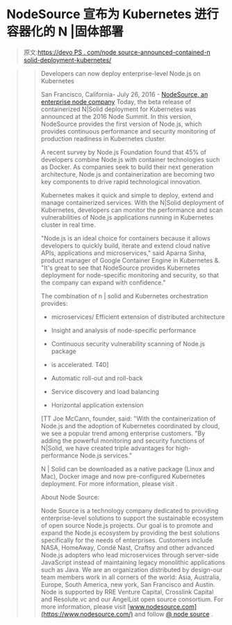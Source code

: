 # NodeSource 宣布为 Kubernetes 进行容器化的 N |固体部署

> 原文:[https://devo PS . com/node source-announced-contained-n solid-deployment-kubernetes/](https://devops.com/nodesource-announces-containerized-nsolid-deployment-kubernetes/)

> > Developers can now deploy enterprise-level Node.js on Kubernetes
> > 
> > San Francisco, California- July 26, 2016 - [NodeSource, an enterprise node company](https://nodesource.com/) Today, the beta release of containerized N|Solid deployment for Kubernetes was announced at the 2016 Node Summit. In this version, NodeSource provides the first version of Node.js, which provides continuous performance and security monitoring of production readiness in Kubernetes cluster.
> > 
> > A recent survey by Node.js Foundation found that 45% of developers combine Node.js with container technologies such as Docker. As companies seek to build their next generation architecture, Node.js and containerization are becoming two key components to drive rapid technological innovation.
> > 
> > Kubernetes makes it quick and simple to deploy, extend and manage containerized services. With the N|Solid deployment of Kubernetes, developers can monitor the performance and scan vulnerabilities of Node.js applications running in Kubernetes cluster in real time.
> > 
> > "Node.js is an ideal choice for containers because it allows developers to quickly build, iterate and extend cloud native APIs, applications and microservices," said Aparna Sinha, product manager of Google Container Engine in Kubernetes &. "It's great to see that NodeSource provides Kubernetes deployment for node-specific monitoring and security, so that the company can expand with confidence."
> > 
> > The combination of n | solid and Kubernetes orchestration provides:
> > 
> > *   microservices/ Efficient extension of distributed architecture
> >     
> >     
> > *   Insight and analysis of node-specific performance
> >     
> >     
> > *   Continuous security vulnerability scanning of Node.js package
> >     
> >     
> > 
> > *   is accelerated. T40]
> >     
> >     
> > *   Automatic roll-out and roll-back
> >     
> >     
> > *   Service discovery and load balancing
> >     
> >     
> > *   Horizontal application extension
> >     
> >     
> > 
> > [TT Joe McCann, founder, said: "With the containerization of Node.js and the adoption of Kubernetes coordinated by cloud, we see a popular trend among enterprise customers. "By adding the powerful monitoring and security functions of N|Solid, we have created triple advantages for high-performance Node.js services."
> > 
> > N | Solid can be downloaded as a native package (Linux and Mac), Docker image and now pre-configured Kubernetes deployment. For more information, please visit <landing page="">.</landing>
> > 
> > About Node Source:
> > 
> > Node Source is a technology company dedicated to providing enterprise-level solutions to support the sustainable ecosystem of open source Node.js projects. Our goal is to promote and expand the Node.js ecosystem by providing the best solutions specifically for the needs of enterprises. Customers include NASA, HomeAway, Condé Nast, Craftsy and other advanced Node.js adopters who lead microservices through server-side JavaScript instead of maintaining legacy monolithic applications such as Java. We are an organization distributed by design-our team members work in all corners of the world: Asia, Australia, Europe, South America, new york, San Francisco and Austin. Node is supported by RRE Venture Capital, Crosslink Capital and Resolute.vc and our AngelList open source consortium. For more information, please visit [www.nodesource.com](https://www.nodesource.com/) and follow [@ node source](https://twitter.com/nodesource) .